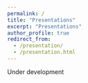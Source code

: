 ```yaml
---
permalink: /
title: "Presentations"
excerpt: "Presentations"
author_profile: true
redirect_from: 
  - /presentation/
  - /presentation.html
---
```


Under development
